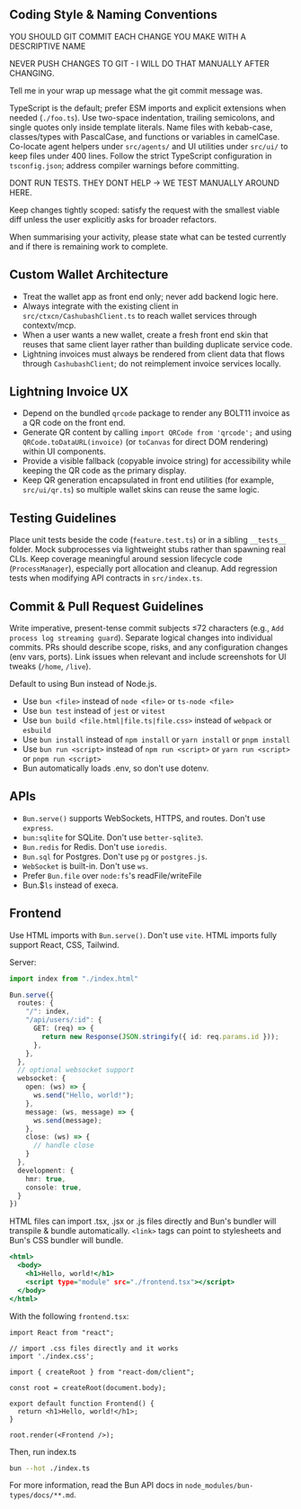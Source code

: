## Coding Style & Naming Conventions

YOU SHOULD GIT COMMIT EACH CHANGE YOU MAKE WITH A DESCRIPTIVE NAME

NEVER PUSH CHANGES TO GIT - I  WILL DO THAT MANUALLY AFTER CHANGING.

Tell me in your wrap up message what the git commit message was. 

TypeScript is the default; prefer ESM imports and explicit extensions when needed (`./foo.ts`). Use two-space indentation, trailing semicolons, and single quotes only inside template literals. Name files with kebab-case, classes/types with PascalCase, and functions or variables in camelCase. Co-locate agent helpers under `src/agents/` and UI utilities under `src/ui/` to keep files under 400 lines. Follow the strict TypeScript configuration in `tsconfig.json`; address compiler warnings before committing.

DONT RUN TESTS. THEY DONT HELP -> WE TEST MANUALLY AROUND HERE.

Keep changes tightly scoped: satisfy the request with the smallest viable diff unless the user explicitly asks for broader refactors.

When summarising your activity, please state what can be tested currently and if there is remaining work to complete. 

## Custom Wallet Architecture

- Treat the wallet app as front end only; never add backend logic here.
- Always integrate with the existing client in `src/ctxcn/CashubashClient.ts` to reach wallet services through contextv/mcp.
- When a user wants a new wallet, create a fresh front end skin that reuses that same client layer rather than building duplicate service code.
- Lightning invoices must always be rendered from client data that flows through `CashubashClient`; do not reimplement invoice services locally.

## Lightning Invoice UX

- Depend on the bundled `qrcode` package to render any BOLT11 invoice as a QR code on the front end.
- Generate QR content by calling `import QRCode from 'qrcode';` and using `QRCode.toDataURL(invoice)` (or `toCanvas` for direct DOM rendering) within UI components.
- Provide a visible fallback (copyable invoice string) for accessibility while keeping the QR code as the primary display.
- Keep QR generation encapsulated in front end utilities (for example, `src/ui/qr.ts`) so multiple wallet skins can reuse the same logic.

## Testing Guidelines

Place unit tests beside the code (`feature.test.ts`) or in a sibling `__tests__` folder. Mock subprocesses via lightweight stubs rather than spawning real CLIs. Keep coverage meaningful around session lifecycle code (`ProcessManager`), especially port allocation and cleanup. Add regression tests when modifying API contracts in `src/index.ts`.

## Commit & Pull Request Guidelines

Write imperative, present-tense commit subjects ≤72 characters (e.g., `Add process log streaming guard`). Separate logical changes into individual commits. PRs should describe scope, risks, and any configuration changes (env vars, ports). Link issues when relevant and include screenshots for UI tweaks (`/home`, `/live`).

Default to using Bun instead of Node.js.

- Use `bun <file>` instead of `node <file>` or `ts-node <file>`
- Use `bun test` instead of `jest` or `vitest`
- Use `bun build <file.html|file.ts|file.css>` instead of `webpack` or `esbuild`
- Use `bun install` instead of `npm install` or `yarn install` or `pnpm install`
- Use `bun run <script>` instead of `npm run <script>` or `yarn run <script>` or `pnpm run <script>`
- Bun automatically loads .env, so don't use dotenv.

## APIs

- `Bun.serve()` supports WebSockets, HTTPS, and routes. Don't use `express`.
- `bun:sqlite` for SQLite. Don't use `better-sqlite3`.
- `Bun.redis` for Redis. Don't use `ioredis`.
- `Bun.sql` for Postgres. Don't use `pg` or `postgres.js`.
- `WebSocket` is built-in. Don't use `ws`.
- Prefer `Bun.file` over `node:fs`'s readFile/writeFile
- Bun.$`ls` instead of execa.


## Frontend

Use HTML imports with `Bun.serve()`. Don't use `vite`. HTML imports fully support React, CSS, Tailwind.

Server:

```ts#index.ts
import index from "./index.html"

Bun.serve({
  routes: {
    "/": index,
    "/api/users/:id": {
      GET: (req) => {
        return new Response(JSON.stringify({ id: req.params.id }));
      },
    },
  },
  // optional websocket support
  websocket: {
    open: (ws) => {
      ws.send("Hello, world!");
    },
    message: (ws, message) => {
      ws.send(message);
    },
    close: (ws) => {
      // handle close
    }
  },
  development: {
    hmr: true,
    console: true,
  }
})
```

HTML files can import .tsx, .jsx or .js files directly and Bun's bundler will transpile & bundle automatically. `<link>` tags can point to stylesheets and Bun's CSS bundler will bundle.

```html#index.html
<html>
  <body>
    <h1>Hello, world!</h1>
    <script type="module" src="./frontend.tsx"></script>
  </body>
</html>
```

With the following `frontend.tsx`:

```tsx#frontend.tsx
import React from "react";

// import .css files directly and it works
import './index.css';

import { createRoot } from "react-dom/client";

const root = createRoot(document.body);

export default function Frontend() {
  return <h1>Hello, world!</h1>;
}

root.render(<Frontend />);
```

Then, run index.ts

```sh
bun --hot ./index.ts
```

For more information, read the Bun API docs in `node_modules/bun-types/docs/**.md`.
